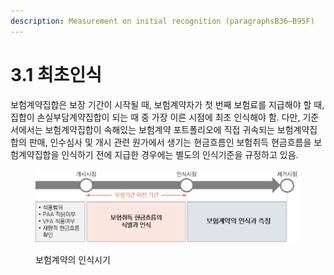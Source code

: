 ```yaml
---
description: Measurement on initial recognition (paragraphsB36–B95F)
---
```


# 3.1 최초인식

보험계약집합은  보장 기간이 시작될 때, 보험계약자가 첫 번째 보험료를 지급해야 할 때, 집합이 손실부담계약집합이 되는 때 중 가장 이른 시점에 최초 인식해야 함. 다만, 기준서에서는 보험계약집합이 속해있는 보험계약 포트폴리오에 직접 귀속되는 보험계약집합의 판매, 인수심사 및 개시 관련 원가에서 생기는 현금흐름인 보험취득 현금흐름을 보험계약집합을 인식하기 전에 지급한 경우에는 별도의 인식기준을 규정하고 있음. &#x20;

<figure><img src="../../.gitbook/assets/assets_-MCq_hIKPo4BhcKtBqTt_-MLBEL2uDPlrQV9ttiEl_-MLBYFHreE9wrP_x6NeI_보험계약 인식.webp" alt=""><figcaption><p>보험계약의 인식시기</p></figcaption></figure>
